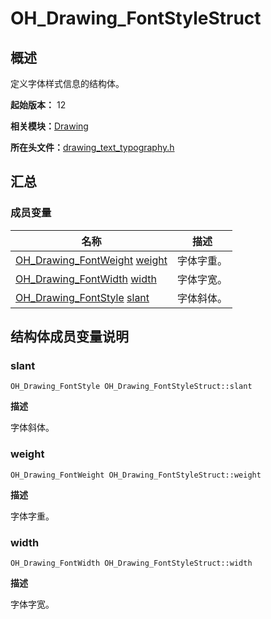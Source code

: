 # OH_Drawing_FontStyleStruct


## 概述

定义字体样式信息的结构体。

**起始版本：** 12

**相关模块：**[Drawing](_drawing.md)

**所在头文件：**[drawing_text_typography.h](drawing__text__typography_8h.md)

## 汇总


### 成员变量

| 名称 | 描述 | 
| -------- | -------- |
| [OH_Drawing_FontWeight](_drawing.md#oh_drawing_fontweight) [weight](#weight) | 字体字重。  | 
| [OH_Drawing_FontWidth](_drawing.md#oh_drawing_fontwidth) [width](#width) | 字体字宽。  | 
| [OH_Drawing_FontStyle](_drawing.md#oh_drawing_fontstyle) [slant](#slant) | 字体斜体。  | 


## 结构体成员变量说明


### slant

```
OH_Drawing_FontStyle OH_Drawing_FontStyleStruct::slant
```
**描述**

字体斜体。


### weight

```
OH_Drawing_FontWeight OH_Drawing_FontStyleStruct::weight
```
**描述**

字体字重。


### width

```
OH_Drawing_FontWidth OH_Drawing_FontStyleStruct::width
```
**描述**

字体字宽。
